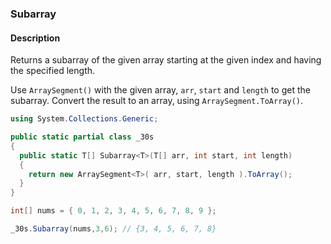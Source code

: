 ### Subarray

#### Description
Returns a subarray of the given array starting at the given index and having the specified length.

Use `ArraySegment()` with the given array, `arr`, `start` and `length` to get the subarray.
Convert the result to an array, using `ArraySegment.ToArray()`.

```csharp
using System.Collections.Generic;

public static partial class _30s 
{
  public static T[] Subarray<T>(T[] arr, int start, int length) 
  {
    return new ArraySegment<T>( arr, start, length ).ToArray();
  }
}
```

```csharp
int[] nums = { 0, 1, 2, 3, 4, 5, 6, 7, 8, 9 };

_30s.Subarray(nums,3,6); // {3, 4, 5, 6, 7, 8}
```
